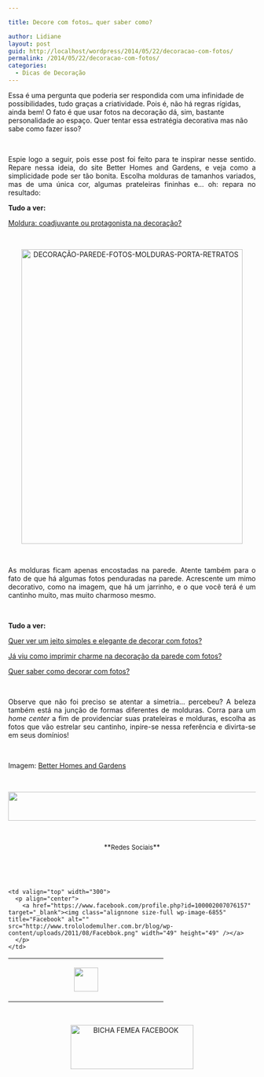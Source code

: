 ```yaml
---

title: Decore com fotos… quer saber como?

author: Lidiane
layout: post
guid: http://localhost/wordpress/2014/05/22/decoracao-com-fotos/
permalink: /2014/05/22/decoracao-com-fotos/
categories:
  - Dicas de Decoração
---
```

Essa é uma pergunta que poderia ser respondida com uma infinidade de possibilidades, tudo graças a criatividade. Pois é, não há regras rígidas, ainda bem! O fato é que usar fotos na decoração dá, sim, bastante personalidade ao espaço. Quer tentar essa estratégia decorativa mas não sabe como fazer isso?

&nbsp;

<p align="justify">
  Espie logo a seguir, pois esse post foi feito para te inspirar nesse sentido. Repare nessa ideia, do site Better Homes and Gardens, e veja como a simplicidade pode ser tão bonita. Escolha molduras de tamanhos variados, mas de uma única cor, algumas prateleiras fininhas e… oh: repara no resultado:
</p>

<!--more-->

**Tudo a ver:**

<a href="http://www.decoracaodacasa.com/moldura-quadro-decoracao/" target="_blank">Moldura: coadjuvante ou protagonista na decoração?</a>

&nbsp;

<p align="center">
  <a href="http://www.trololodemulher.com.br/blog/wp-content/uploads/2014/05/DECORAÇÃO-PAREDE-FOTOS-MOLDURAS-PORTA-RETRATOS.jpg"><img class="alignnone size-full wp-image-10018" alt="DECORAÇÃO-PAREDE-FOTOS-MOLDURAS-PORTA-RETRATOS" src="http://www.trololodemulher.com.br/blog/wp-content/uploads/2014/05/DECORAÇÃO-PAREDE-FOTOS-MOLDURAS-PORTA-RETRATOS.jpg" width="450" height="600" /></a>
</p>

&nbsp;

<p align="justify">
  As molduras ficam apenas encostadas na parede. Atente também para o fato de que há algumas fotos penduradas na parede. Acrescente um mimo decorativo, como na imagem, que há um jarrinho, e o que você terá é um cantinho muito, mas muito charmoso mesmo.
</p>

&nbsp;

**Tudo a ver:**

<a href="http://www.trololodemulher.com.br/2013/09/11/decoracao-parede-fotos/" target="_blank">Quer ver um jeito simples e elegante de decorar com fotos?</a>

<a href="http://www.decoracaodacasa.com/decoracao-parede-fotos/" target="_blank">Já viu como imprimir charme na decoração da parede com fotos?</a>

<a href="http://www.trololodemulher.com.br/2012/08/29/como-decorar-com-fotos/" target="_blank">Quer saber como decorar com fotos?</a>

&nbsp;

<p align="justify">
  Observe que não foi preciso se atentar a simetria… percebeu? A beleza também está na junção de formas diferentes de molduras. Corra para um <em>home center</em> a fim de providenciar suas prateleiras e molduras, escolha as fotos que vão estrelar seu cantinho, inpire-se nessa referência e divirta-se em seus domínios!
</p>

&nbsp;

Imagem: <a href="http://www.bhg.com/" target="_blank">Better Homes and Gardens</a>

&nbsp;

<p align="center">
  <a href="http://feedburner.google.com/fb/a/mailverify?uri=blogbichafemea&loc=pt_BR" target="_blank"><img class="alignnone size-full wp-image-8451" title="Assine o Bicha Fêmea grátis!" alt="" src="http://www.trololodemulher.com.br/blog/wp-content/uploads/2012/01/rodapé.png" width="600" height="59" /></a>
</p>

&nbsp;

<p align="center">
  **<span style="font-size: small;">Redes Sociais</span>**
</p>

&nbsp;

&nbsp;

<table width="600" border="0" cellspacing="0" cellpadding="2">
  <tr>
    <td valign="top" width="300">
      <p align="center">
        <a href="https://twitter.com/#%21/bichafemea" target="_blank"><img class="alignnone size-full wp-image-6857" title="Twitter" alt="" src="http://www.trololodemulher.com.br/blog/wp-content/uploads/2011/08/Twitter.png" width="49" height="49" /></a>
      </p>
    </td>
    
    <td valign="top" width="300">
      <p align="center">
        <a href="https://www.facebook.com/profile.php?id=100002007076157" target="_blank"><img class="alignnone size-full wp-image-6855" title="Facebook" alt="" src="http://www.trololodemulher.com.br/blog/wp-content/uploads/2011/08/Facebbok.png" width="49" height="49" /></a>
      </p>
    </td>
  </tr>
</table>

&nbsp;

<p style="text-align: center;">
  <a href="https://www.facebook.com/bichafemea" target="_blank"><img class="alignnone size-full wp-image-9849" alt="BICHA FEMEA FACEBOOK" src="http://www.trololodemulher.com.br/blog/wp-content/uploads/2014/01/BICHA-FEMEA-FACEBOOK1.png" width="250" height="90" /></a>
</p>